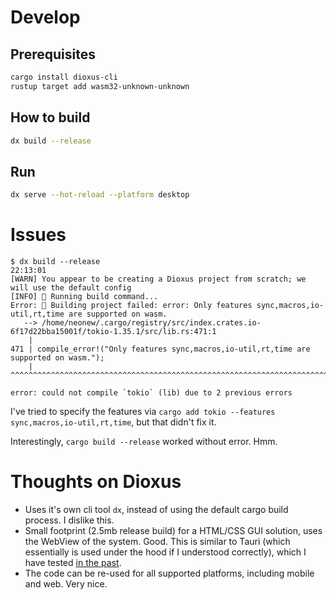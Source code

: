 # Develop

## Prerequisites

```bash
cargo install dioxus-cli
rustup target add wasm32-unknown-unknown
```

## How to build

```bash
dx build --release
```

## Run

```bash
dx serve --hot-reload --platform desktop
```

# Issues

```shell-session
$ dx build --release                                                                                                                                                                        22:13:01
[WARN] You appear to be creating a Dioxus project from scratch; we will use the default config
[INFO] 🚅 Running build command...
Error: 🚫 Building project failed: error: Only features sync,macros,io-util,rt,time are supported on wasm.
   --> /home/neonew/.cargo/registry/src/index.crates.io-6f17d22bba15001f/tokio-1.35.1/src/lib.rs:471:1
    |
471 | compile_error!("Only features sync,macros,io-util,rt,time are supported on wasm.");
    | ^^^^^^^^^^^^^^^^^^^^^^^^^^^^^^^^^^^^^^^^^^^^^^^^^^^^^^^^^^^^^^^^^^^^^^^^^^^^^^^^^^

error: could not compile `tokio` (lib) due to 2 previous errors
```

I've tried to specify the features via `cargo add tokio --features sync,macros,io-util,rt,time`, but that
didn't fix it.

Interestingly, `cargo build --release` worked without error. Hmm.

# Thoughts on Dioxus

- Uses it's own cli tool `dx`, instead of using the default cargo build process. I dislike this.
- Small footprint (2.5mb release build) for a HTML/CSS GUI solution, uses the WebView of the system. Good.
  This is similar to Tauri (which essentially is used under the hood if I understood correctly),
  which I have tested [in the past](https://andreas-mausch.de/blog/2020-02-20-tauri/).
- The code can be re-used for all supported platforms, including mobile and web. Very nice.
